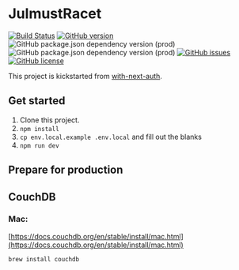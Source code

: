 # JulmustRacet

[![Build Status](https://travis-ci.com/JohnPhoto/julmustracet.svg?branch=main)](https://travis-ci.com/JohnPhoto/julmustracet)
[![GitHub version](https://badge.fury.io/gh/johnphoto%2Fjulmustracet.svg)](https://badge.fury.io/gh/johnphoto%2Fjulmustracet)
![GitHub package.json dependency version (prod)](https://img.shields.io/github/package-json/dependency-version/johnphoto/julmustracet/next)
![GitHub package.json dependency version (prod)](https://img.shields.io/github/package-json/dependency-version/johnphoto/julmustracet/react)
[![GitHub issues](https://img.shields.io/github/issues/JohnPhoto/julmustracet)](https://github.com/JohnPhoto/julmustracet/issues)
[![GitHub license](https://img.shields.io/github/license/JohnPhoto/julmustracet)](https://github.com/JohnPhoto/julmustracet/blob/main/LICENSE)

This project is kickstarted from [with-next-auth](https://github.com/vercel/next.js/tree/canary/examples/with-next-auth).

## Get started

1. Clone this project.
2. `npm install`
3. `cp env.local.example .env.local` and fill out the blanks
4. `npm run dev`

## Prepare for production

## CouchDB

### Mac:

[https://docs.couchdb.org/en/stable/install/mac.html](https://docs.couchdb.org/en/stable/install/mac.html)

```
brew install couchdb
```
